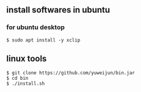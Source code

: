 ## install softwares in ubuntu

### for ubuntu desktop

    $ sudo apt install -y xclip

## linux tools

    $ git clone https://github.com/yuweijun/bin.jar
    $ cd bin
    $ ./install.sh
